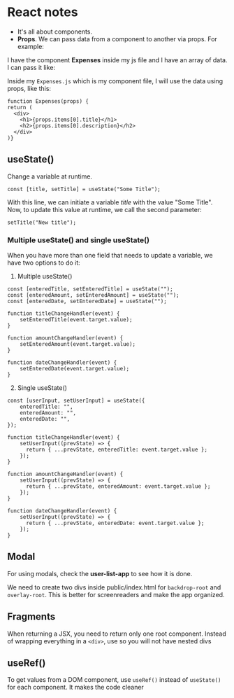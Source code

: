 # React notes

- It's all about components.
- **Props**. We can pass data from a component to another via props. For example:

I have the component **Expenses** inside my js file and I have an array of data. I can pass it like:

<Expenses items={array_of_data}></Expenses>

Inside my `Expenses.js` which is my component file, I will use the data using props, like this:

```
function Expenses(props) {
return (
  <div>
    <h1>{props.items[0].title}</h1>
    <h2>{props.items[0].description}</h2>
  </div>
)}
```

## useState()

Change a variable at runtime.

`const [title, setTitle] = useState("Some Title");`

With this line, we can initiate a variable _title_ with the value "Some Title". Now, to update this value at runtime, we call the second parameter:

`setTitle("New title");`

### Multiple useState() and single useState()

When you have more than one field that needs to update a variable, we have two options to do it:

1. Multiple useState()

```
const [enteredTitle, setEnteredTitle] = useState("");
const [enteredAmount, setEnteredAmount] = useState("");
const [enteredDate, setEnteredDate] = useState("");

function titleChangeHandler(event) {
    setEnteredTitle(event.target.value);
}

function amountChangeHandler(event) {
    setEnteredAmount(event.target.value);
}

function dateChangeHandler(event) {
    setEnteredDate(event.target.value);
}
```

2. Single useState()

```
const [userInput, setUserInput] = useState({
    enteredTitle: "",
    enteredAmount: "",
    enteredDate: "",
});

function titleChangeHandler(event) {
    setUserInput((prevState) => {
      return { ...prevState, enteredTitle: event.target.value };
    });
}

function amountChangeHandler(event) {
    setUserInput((prevState) => {
      return { ...prevState, enteredAmount: event.target.value };
    });
}

function dateChangeHandler(event) {
    setUserInput((prevState) => {
      return { ...prevState, enteredDate: event.target.value };
    });
}

```

## Modal

For using modals, check the **user-list-app** to see how it is done.

We need to create two divs inside public/index.html for `backdrop-root` and `overlay-root`. This is better for screenreaders and make the app organized.

## Fragments

When returning a JSX, you need to return only one root component. Instead of wrapping everything in a `<div>`, use <Fragment> so you will not have nested divs

## useRef()

To get values from a DOM component, use `useRef()` instead of `useState()` for each component. It makes the code cleaner
